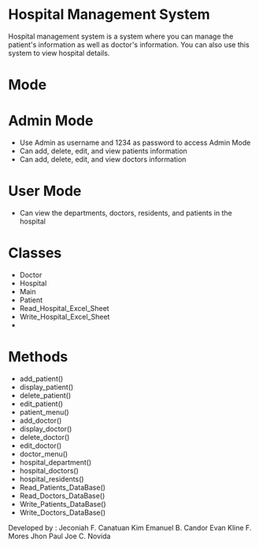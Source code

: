 # Hospital Management System

Hospital management system is a system where you can manage the patient's information as well as doctor's information. You can also use this system to view hospital details.

# Mode

# Admin Mode
  - Use Admin as username and 1234 as password to access Admin Mode
  - Can add, delete, edit, and view patients information
  - Can add, delete, edit, and view doctors information
  
# User Mode
  - Can view the departments, doctors, residents, and patients in the hospital
  
# Classes
  - Doctor
  - Hospital
  - Main
  - Patient
  - Read_Hospital_Excel_Sheet
  - Write_Hospital_Excel_Sheet
  - 
# Methods
  - add_patient()
  - display_patient()
  - delete_patient()
  - edit_patient()
  - patient_menu()
  - add_doctor()
  - display_doctor()
  - delete_doctor()
  - edit_doctor()
  - doctor_menu()
  - hospital_department()
  - hospital_doctors()
  - hospital_residents()
  - Read_Patients_DataBase()
  - Read_Doctors_DataBase()
  - Write_Patients_DataBase()
  - Write_Doctors_DataBase()
  
Developed by :
  Jeconiah F. Canatuan
  Kim Emanuel B. Candor
  Evan Kline F. Mores
  Jhon Paul Joe C. Novida

